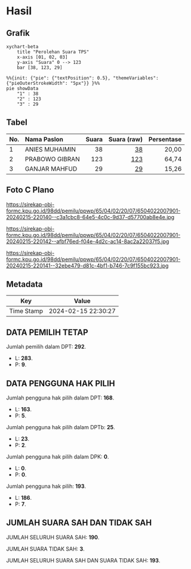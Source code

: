# Hasil

## Grafik

```mermaid
xychart-beta
    title "Perolehan Suara TPS"
    x-axis [01, 02, 03]
    y-axis "Suara" 0 --> 123
    bar [38, 123, 29]
```

```mermaid
%%{init: {"pie": {"textPosition": 0.5}, "themeVariables": {"pieOuterStrokeWidth": "5px"}} }%%
pie showData
    "1" : 38
    "2" : 123
    "3" : 29
```

## Tabel

| No. | Nama Paslon    | Suara | Suara (raw) | Persentase |
|:--- |:-------------- | -----:| -----------:| ----------:|
| 1   | ANIES MUHAIMIN | 38    | [38][p-1]   | 20,00      |
| 2   | PRABOWO GIBRAN | 123   | [123][p-2]  | 64,74      |
| 3   | GANJAR MAHFUD  | 29    | [29][p-3]   | 15,26      |


[p-1]: https://github.com/gigit-pemilu/pemilu-2024-65-kalimantan-utara/blob/main/pilpres/hitung-suara/sub/65-kalimantan-utara/sub/04-tana-tidung/sub/02-sesayap-hilir/sub/2007-menjelutung/sub/901-tps/sub/paslon-1.txt
[p-2]: https://github.com/gigit-pemilu/pemilu-2024-65-kalimantan-utara/blob/main/pilpres/hitung-suara/sub/65-kalimantan-utara/sub/04-tana-tidung/sub/02-sesayap-hilir/sub/2007-menjelutung/sub/901-tps/sub/paslon-2.txt
[p-3]: https://github.com/gigit-pemilu/pemilu-2024-65-kalimantan-utara/blob/main/pilpres/hitung-suara/sub/65-kalimantan-utara/sub/04-tana-tidung/sub/02-sesayap-hilir/sub/2007-menjelutung/sub/901-tps/sub/paslon-3.txt

## Foto C Plano

https://sirekap-obj-formc.kpu.go.id/98dd/pemilu/ppwp/65/04/02/20/07/6504022007901-20240215-220140--c3a1cbc8-64e5-4c0c-9d37-d57700ab8e4e.jpg

https://sirekap-obj-formc.kpu.go.id/98dd/pemilu/ppwp/65/04/02/20/07/6504022007901-20240215-220142--afbf76ed-f04e-4d2c-ac14-8ac2a22037f5.jpg

https://sirekap-obj-formc.kpu.go.id/98dd/pemilu/ppwp/65/04/02/20/07/6504022007901-20240215-220141--32ebe479-d81c-4bf1-b746-7c9f155bc923.jpg


## Metadata

| Key        | Value               |
| ---------- | ------------------- |
| Time Stamp | 2024-02-15 22:30:27 |


## DATA PEMILIH TETAP

Jumlah pemilih dalam DPT: **292**.
 * L: **283**.
 * P: **9**.

## DATA PENGGUNA HAK PILIH

Jumlah pengguna hak pilih dalam DPT: **168**.
 * L: **163**.
 * P: **5**.

Jumlah pengguna hak pilih dalam DPTb: **25**.
 * L: **23**.
 * P: **2**.

Jumlah pengguna hak pilih dalam DPK: **0**.
 * L: **0**.
 * P: **0**.

Jumlah pengguna hak pilih: **193**.
 * L: **186**.
 * P: **7**.

## JUMLAH SUARA SAH DAN TIDAK SAH

JUMLAH SELURUH SUARA SAH: **190**.

JUMLAH SUARA TIDAK SAH: **3**.

JUMLAH SELURUH SUARA SAH DAN SUARA TIDAK SAH: **193**.


